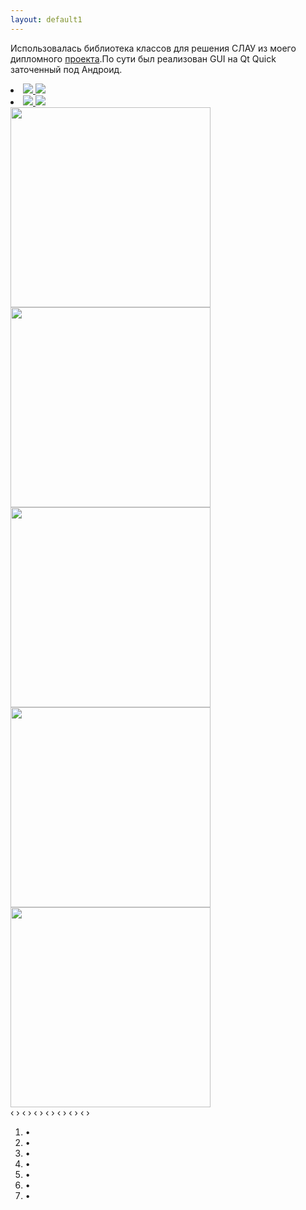 ```yaml
---
layout: default1
---
```

Использовалась библиотека  классов для решения СЛАУ из моего дипломного [проекта](../).По сути был реализован GUI на Qt Quick заточенный под Андроид.
<div class="carousel">
    <div class="carousel-inner">
        <input class="carousel-open" type="radio" id="carousel-1" name="carousel" aria-hidden="true" hidden="" checked="checked">
        <div class="carousel-item">
            <section class="wrapper">
                <section class="container-gallery small-list-block-1 medium-list-block-3 big-list-block-6"  >
                     <li class="item-gallery" >
                         <a href="#img1">
                             <img src="../slau-qml/images/1.png">
                         </a>
                         <a href="#" class="lightbox ease-animate" id="img1">
                             <img src="../slau-qml/images/1.png">
                         </a>
                    </li>
                 </section>
             </section>
        </div>
        <input class="carousel-open" type="radio" id="carousel-2" name="carousel" aria-hidden="true" hidden="">
        <div class="carousel-item">
            <section class="wrapper">
                <section class="container-gallery small-list-block-1 medium-list-block-3 big-list-block-6"  >
                     <li class="item-gallery" >
                         <a href="#img2">
                             <img src="../slau-qml/images/2.png">
                         </a>
                         <a href="#" class="lightbox ease-animate" id="img2">
                             <img src="../slau-qml/images/2.png">
                         </a>
                    </li>
                 </section>
             </section>
        </div>
        <input class="carousel-open" type="radio" id="carousel-3" name="carousel" aria-hidden="true" hidden="">
        <div class="carousel-item">
            <img src="../slau-qml/images/3.png" height="320" >
        </div>
		<input class="carousel-open" type="radio" id="carousel-4" name="carousel" aria-hidden="true" hidden="">
        <div class="carousel-item">
            <img src="../slau-qml/images/4.png" height="320" >
        </div>
		<input class="carousel-open" type="radio" id="carousel-5" name="carousel" aria-hidden="true" hidden="">
        <div class="carousel-item">
            <img src="../slau-qml/images/5.png" height="320" >
        </div>
		<input class="carousel-open" type="radio" id="carousel-6" name="carousel" aria-hidden="true" hidden="">
        <div class="carousel-item">
            <img src="../slau-qml/images/6.png" height="320" >
        </div>
		<input class="carousel-open" type="radio" id="carousel-7" name="carousel" aria-hidden="true" hidden="">
        <div class="carousel-item">
            <img src="../slau-qml/images/7.png" height="320" >
        </div>
        <label for="carousel-7" class="carousel-control prev control-1">‹</label>
        <label for="carousel-2" class="carousel-control next control-1">›</label>
        <label for="carousel-1" class="carousel-control prev control-2">‹</label>
        <label for="carousel-3" class="carousel-control next control-2">›</label>
        <label for="carousel-2" class="carousel-control prev control-3">‹</label>
        <label for="carousel-4" class="carousel-control next control-3">›</label>
		<label for="carousel-3" class="carousel-control prev control-4">‹</label>
        <label for="carousel-5" class="carousel-control next control-4">›</label>
		<label for="carousel-4" class="carousel-control prev control-5">‹</label>
        <label for="carousel-6" class="carousel-control next control-5">›</label>
		<label for="carousel-5" class="carousel-control prev control-6">‹</label>
        <label for="carousel-7" class="carousel-control next control-6">›</label>
		<label for="carousel-6" class="carousel-control prev control-7">‹</label>
        <label for="carousel-1" class="carousel-control next control-7">›</label>
        <ol class="carousel-indicators">
            <li>
                <label for="carousel-1" class="carousel-bullet">•</label>
            </li>
            <li>
                <label for="carousel-2" class="carousel-bullet">•</label>
            </li>
            <li>
                <label for="carousel-3" class="carousel-bullet">•</label>
            </li>
			<li>
                <label for="carousel-4" class="carousel-bullet">•</label>
            </li>
			<li>
                <label for="carousel-5" class="carousel-bullet">•</label>
            </li>
			<li>
                <label for="carousel-6" class="carousel-bullet">•</label>
            </li>
			<li>
                <label for="carousel-7" class="carousel-bullet">•</label>
            </li>
        </ol>
    </div>
</div>    
    
    